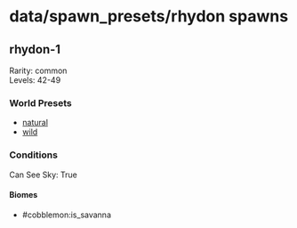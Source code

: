# data/spawn_presets/rhydon spawns  
  
## rhydon-1  
Rarity: common  
Levels: 42-49  
  
### World Presets  
* [natural](data/spawn_data/natural.md)  
* [wild](data/spawn_data/wild.md)  
  
### Conditions  
Can See Sky: True  
  
#### Biomes  
  * #cobblemon:is_savanna
  

